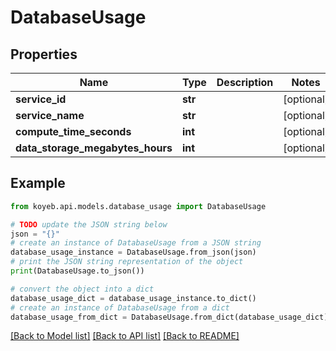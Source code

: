 # DatabaseUsage


## Properties

Name | Type | Description | Notes
------------ | ------------- | ------------- | -------------
**service_id** | **str** |  | [optional] 
**service_name** | **str** |  | [optional] 
**compute_time_seconds** | **int** |  | [optional] 
**data_storage_megabytes_hours** | **int** |  | [optional] 

## Example

```python
from koyeb.api.models.database_usage import DatabaseUsage

# TODO update the JSON string below
json = "{}"
# create an instance of DatabaseUsage from a JSON string
database_usage_instance = DatabaseUsage.from_json(json)
# print the JSON string representation of the object
print(DatabaseUsage.to_json())

# convert the object into a dict
database_usage_dict = database_usage_instance.to_dict()
# create an instance of DatabaseUsage from a dict
database_usage_from_dict = DatabaseUsage.from_dict(database_usage_dict)
```
[[Back to Model list]](../README.md#documentation-for-models) [[Back to API list]](../README.md#documentation-for-api-endpoints) [[Back to README]](../README.md)


